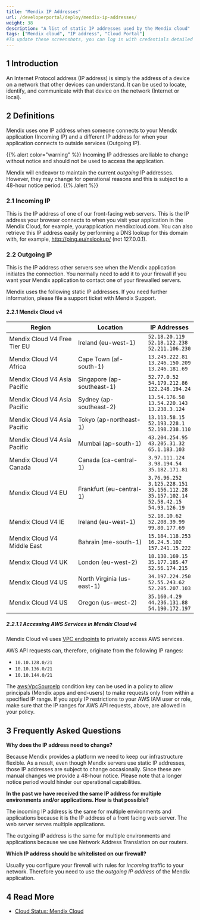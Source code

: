 ```yaml
---
title: "Mendix IP Addresses"
url: /developerportal/deploy/mendix-ip-addresses/
weight: 38
description: "A list of static IP addresses used by the Mendix cloud"
tags: ["Mendix cloud", "IP address", "Cloud Portal"]
#To update these screenshots, you can log in with credentials detailed in How to Update Screenshots Using Team Apps.
---
```


## 1 Introduction

An Internet Protocol address (IP address) is simply the address of a device on a network that other devices can understand. It can be used to locate, identify, and communicate with that device on the network (Internet or local).

## 2 Definitions

Mendix uses one IP address when someone connects to your Mendix application (Incoming IP) and a different IP address for when your application connects to outside services (Outgoing IP).

{{% alert color="warning" %}}
Incoming IP addresses are liable to change without notice and should not be used to access the application.

Mendix will endeavor to maintain the current *outgoing* IP addresses. However, they may change for operational reasons and this is subject to a 48-hour notice period.
{{% /alert %}}

### 2.1 Incoming IP

This is the IP address of one of our front-facing web servers. This is the IP address your browser connects to when you visit your application in the Mendix Cloud, for example, yourapplication.mendixcloud.com. You can also retrieve this IP address easily by performing a DNS lookup for this domain with, for example, http://ping.eu/nslookup/ (not 127.0.0.1).

### 2.2 Outgoing IP

This is the IP address other servers see when the Mendix application initiates the connection. You normally need to add it to your firewall if you want your Mendix application to contact one of your firewalled servers.

Mendix uses the following static IP addresses. If you need further information, please file a support ticket with Mendix Support.

#### 2.2.1 Mendix Cloud v4

| Region | Location | IP Addresses |
| --- | --- | ---|
| Mendix Cloud V4 Free Tier EU | Ireland (eu-west-1) | `52.18.20.119` <br /> `52.18.122.238` <br /> `52.211.106.230` |
| Mendix Cloud V4 Africa | Cape Town (af-south-1) | `13.245.222.81`<br /> `13.246.150.209`<br /> `13.246.181.69` |
| Mendix Cloud V4 Asia Pacific | Singapore (ap-southeast-1) | `52.77.0.52` <br /> `54.179.212.86` <br /> `122.248.194.24`  |
| Mendix Cloud V4 Asia Pacific | Sydney (ap-southeast-2) | `13.54.176.58` <br /> `13.54.220.143` <br /> `13.238.3.124` |
| Mendix Cloud V4 Asia Pacific | Tokyo (ap-northeast-1) | `13.113.58.15` <br /> `52.193.228.1` <br /> `52.198.238.110` |
| Mendix Cloud V4 Asia Pacific | Mumbai (ap-south-1) | `43.204.254.95` <br /> `43.205.31.32` <br /> `65.1.183.103`  |
| Mendix Cloud V4 Canada | Canada (ca-central-1) | `3.97.111.124` <br /> `3.98.194.54` <br /> `35.182.171.81` |
| Mendix Cloud V4 EU | Frankfurt (eu-central-1) | `3.76.96.252`<br /> `3.125.228.151`<br /> `35.156.112.28` <br /> `35.157.102.14` <br /> `52.58.42.15` <br /> `54.93.126.19` |
| Mendix Cloud V4 IE | Ireland (eu-west-1) | `52.18.10.62` <br /> `52.208.39.99` <br /> `99.80.177.69` |
| Mendix Cloud V4 Middle East | Bahrain (me-south-1) | `15.184.118.253`<br /> `16.24.5.102`<br /> `157.241.15.222` |
| Mendix Cloud V4 UK | London (eu-west-2) | `18.130.169.15` <br /> `35.177.185.47` <br /> `52.56.174.215` |
| Mendix Cloud V4 US | North Virginia (us-east-1) | `34.197.224.250` <br /> `52.55.243.62` <br /> `52.205.207.103` |
| Mendix Cloud V4 US | Oregon (us-west-2) | `35.160.4.29` <br /> `44.236.131.88` <br /> `54.190.172.197` |

##### 2.2.1.1 Accessing AWS Services in Mendix Cloud v4

Mendix Cloud v4 uses [VPC endpoints](https://docs.aws.amazon.com/vpc/latest/privatelink/concepts.html) to privately access AWS services.

AWS API requests can, therefore, originate from the following IP ranges:

* `10.10.128.0/21`
* `10.10.136.0/21`
* `10.10.144.0/21`

The [aws:VpcSourceIp](https://docs.aws.amazon.com/IAM/latest/UserGuide/reference_policies_condition-keys.html#condition-keys-vpcsourceip) condition
key can be used in a policy to allow principals (Mendix apps and end-users) to make requests only from within a specified IP range. If you apply IP restrictions to your AWS IAM user or role, make sure that the IP ranges for AWS API requests, above, are allowed in your policy.

## 3 Frequently Asked Questions

**Why does the IP address need to change?**

Because Mendix provides a platform we need to keep our infrastructure flexible. As a result, even though Mendix servers use static IP addresses, those IP addresses are subject to change occasionally. Since these are manual changes we provide a 48-hour notice. Please note that a longer notice period would hinder our operational capabilities.

**In the past we have received the same IP address for multiple environments and/or applications. How is that possible?**

The incoming IP address is the same for multiple environments and applications because it is the IP address of a front facing web server. The web server serves multiple applications.

The outgoing IP address is the same for multiple environments and applications because we use Network Address Translation on our routers.

**Which IP address should be whitelisted on our firewall?**

Usually you configure your firewall with rules for *incoming* traffic to your network. Therefore you need to use the *outgoing IP address* of the Mendix application.

## 4 Read More

* [Cloud Status: Mendix Cloud](/developerportal/deploy/mendix-cloud-status/)
